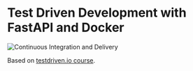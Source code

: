 # Test Driven Development with FastAPI and Docker
![Continuous Integration and Delivery](https://github.com/GavriloviciEduard/fastapi-tdd-docker/workflows/Continuous%20Integration%20and%20Delivery/badge.svg?branch=master)

Based on [testdriven.io course](https://testdriven.io/courses/tdd-fastapi/).
